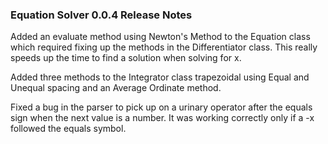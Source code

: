 ### Equation Solver 0.0.4 Release Notes ###

Added an evaluate method using Newton's Method to the Equation class which required fixing up the methods in the Differentiator class.  This really speeds up the time to find a solution when solving for x.

Added three methods to the Integrator class trapezoidal using Equal and Unequal spacing and an Average Ordinate method.

Fixed a bug in the parser to pick up on a urinary operator after the equals sign when the next value is a number.  It was working correctly only if a -x followed the equals symbol.